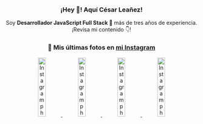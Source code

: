 <div align="center">

<h3>¡Hey 👋! Aquí César Leañez!</h3>

<p>Soy <strong>Desarrollador JavaScript Full Stack 🚀</strong> más de tres años de experiencia.<br />¡Revisa mi contenido 👇!</p>

### 📸 Mis últimas fotos en [mi Instagram](https://instagram.com/cesarsoftware.dev)


<a href='https://instagram.com/p/DHtKENeumyc' target='_blank'>
  <img width='20%' src='https://instagram.fcmn2-2.fna.fbcdn.net/v/t51.2885-15/486620439_1373071664043671_6215675251976925620_n.jpg?stp=dst-jpg_e15_tt6&cb=30a688f7-4a514005&efg=eyJ2ZW5jb2RlX3RhZyI6IkNMSVBTLmltYWdlX3VybGdlbi42NDB4MTE0Ni5zZHIuZjcxODc4LmRlZmF1bHRfY292ZXJfZnJhbWUifQ&_nc_ht=instagram.fcmn2-2.fna.fbcdn.net&_nc_cat=111&_nc_oc=Q6cZ2QFcFCX3xZh9JVPqcpVHGDo09xnwVNIUnOBeQJNYqWrjTwrVlBPyErZ1eIthJ7SLvtY&_nc_ohc=qhkMocdSeBEQ7kNvgH5PcE9&_nc_gid=-4dkKXbfAkagFpj45EtKJw&edm=ACWDqb8BAAAA&ccb=7-5&ig_cache_key=MzU5NzU3NTk0NzE1NjA5MDAxMg%3D%3D.3-ccb7-5-cb30a688f7-4a514005&oh=00_AYFuQf6pDuCWGVgfaQIEWhGzZ3gn_CfP7xFpDHjLxZ4PdQ&oe=67EE76A4&_nc_sid=ee9879' alt='Instagram photo' />
</a>
<a href='https://instagram.com/p/DG56-A2MYRH' target='_blank'>
  <img width='20%' src='https://instagram.fcmn2-1.fna.fbcdn.net/v/t51.2885-15/482937859_17909133159097059_4067759707531801866_n.jpg?stp=dst-jpg_e35_tt6&cb=30a688f7-4a514005&efg=eyJ2ZW5jb2RlX3RhZyI6IkZFRUQuaW1hZ2VfdXJsZ2VuLjIxNjB4MTIxNS5zZHIuZjc1NzYxLmRlZmF1bHRfaW1hZ2UifQ&_nc_ht=instagram.fcmn2-1.fna.fbcdn.net&_nc_cat=103&_nc_oc=Q6cZ2QFcFCX3xZh9JVPqcpVHGDo09xnwVNIUnOBeQJNYqWrjTwrVlBPyErZ1eIthJ7SLvtY&_nc_ohc=_wGo5g3NJpoQ7kNvgFRW_Vd&_nc_gid=-4dkKXbfAkagFpj45EtKJw&edm=ACWDqb8BAAAA&ccb=7-5&ig_cache_key=MzU4MzE1NDMyNjc2NDM1NjY3OQ%3D%3D.3-ccb7-5-cb30a688f7-4a514005&oh=00_AYFOY-6B5_naeMZ0Ivp0Oomxo3DWBxR2ulfs1cuCVr68KA&oe=67EE75E9&_nc_sid=ee9879' alt='Instagram photo' />
</a>
<a href='https://instagram.com/p/DG3CbwaOGBb' target='_blank'>
  <img width='20%' src='https://instagram.fcmn2-1.fna.fbcdn.net/v/t51.2885-15/482703999_17908988550097059_1531515462185596820_n.jpg?stp=dst-jpg_e35_tt6&cb=30a688f7-4a514005&efg=eyJ2ZW5jb2RlX3RhZyI6IkZFRUQuaW1hZ2VfdXJsZ2VuLjU0Nng1NDYuc2RyLmY3NTc2MS5kZWZhdWx0X2ltYWdlIn0&_nc_ht=instagram.fcmn2-1.fna.fbcdn.net&_nc_cat=103&_nc_oc=Q6cZ2QFcFCX3xZh9JVPqcpVHGDo09xnwVNIUnOBeQJNYqWrjTwrVlBPyErZ1eIthJ7SLvtY&_nc_ohc=WotCHUAVTPoQ7kNvgEXf2Hg&_nc_gid=-4dkKXbfAkagFpj45EtKJw&edm=ACWDqb8BAAAA&ccb=7-5&ig_cache_key=MzU4MjM0MjczMjA5NDkyMjg0Mw%3D%3D.3-ccb7-5-cb30a688f7-4a514005&oh=00_AYGRCtjcUe_0apmdTPNZzGsxiicuk01j8XdaopaMSYLkkw&oe=67EE4F33&_nc_sid=ee9879' alt='Instagram photo' />
</a>
<a href='https://instagram.com/p/DGeSJQ7unyF' target='_blank'>
  <img width='20%' src='https://instagram.fcmn3-1.fna.fbcdn.net/v/t51.2885-15/481590284_1152580596565087_3112778662318659396_n.jpg?stp=dst-jpg_e15_tt6&cb=30a688f7-4a514005&efg=eyJ2ZW5jb2RlX3RhZyI6IkNMSVBTLmltYWdlX3VybGdlbi42NDB4MTE0Ni5zZHIuZjcxODc4LmRlZmF1bHRfY292ZXJfZnJhbWUifQ&_nc_ht=instagram.fcmn3-1.fna.fbcdn.net&_nc_cat=107&_nc_oc=Q6cZ2QFcFCX3xZh9JVPqcpVHGDo09xnwVNIUnOBeQJNYqWrjTwrVlBPyErZ1eIthJ7SLvtY&_nc_ohc=vE0DsEMP8k4Q7kNvgGf9-kb&_nc_gid=-4dkKXbfAkagFpj45EtKJw&edm=ACWDqb8BAAAA&ccb=7-5&ig_cache_key=MzU3NTM3NDk1NTY3MzE4OTUwOQ%3D%3D.3-ccb7-5-cb30a688f7-4a514005&oh=00_AYHjEcYWOcGpCwUgmlyAjvJUCFppcgNi-len_8hzWFYChQ&oe=67EE65E6&_nc_sid=ee9879' alt='Instagram photo' />
</a>

</div>
